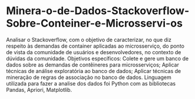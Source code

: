 # Minera-o-de-Dados-Stackoverflow-Sobre-Conteiner-e-Microsservi-os
Analisar o Stackoverflow, com o objetivo de caracterizar, no que diz respeito às demandas de container aplicadas ao microsserviço, do ponto de vista da comunidade de usuários e desenvolvedores, no contexto de dúvidas da comunidade. Objetivos específicos: Colete e gere um banco de dados sobre as demandas de contêineres para microsserviços; Aplicar técnicas de análise exploratória ao banco de dados; Aplicar técnicas de mineração de regras de associação no banco de dados. Linguagem utilizada para fazer a analise dos dados foi Python com as bibliotecas Pandas, Apriori, Matplotlib.
